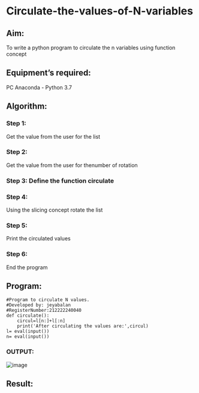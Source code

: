 # Circulate-the-values-of-N-variables
## Aim:
To write a python program to circulate the n variables using function concept
## Equipment’s required:
PC
Anaconda - Python 3.7
## Algorithm: 
### Step 1:

Get the value from the user for the list 
### Step 2:

Get the value from the user for thenumber of rotation

### Step 3: Define the function circulate

### Step 4: 

Using the slicing concept rotate the list

### Step 5: 

Print the circulated values

### Step 6: 

End the program

## Program:
```
#Program to circulate N values.
#Developed by: jeyabalan
#RegisterNumber:212222240040
def circulate():
    circul=l[n:]+l[:n]
    print('After circulating the values are:',circul)
l= eval(input())
n= eval(input())
```

### OUTPUT:

![image](https://user-images.githubusercontent.com/119393851/237031986-226527c8-b52e-43ba-8797-e570a8e6cd75.png)


## Result:
